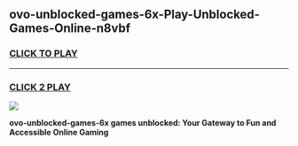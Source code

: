 
## ovo-unblocked-games-6x-Play-Unblocked-Games-Online-n8vbf
<h3>
<a href="https://premium76.site?title=ovo-unblocked-games-6x&ref=24A">CLICK TO PLAY</a></h3>
<hr>

<h3>
<a href="https://premium76.site?title=ovo-unblocked-games-6x&ref=24A">CLICK 2 PLAY</a>
  
</h3>

<a href="https://premium76.site?title=ovo-unblocked-games-6x&ref=24A"><img src="https://clearcache.store/games.png"></a>


**ovo-unblocked-games-6x games unblocked: Your Gateway to Fun and Accessible Online Gaming**
